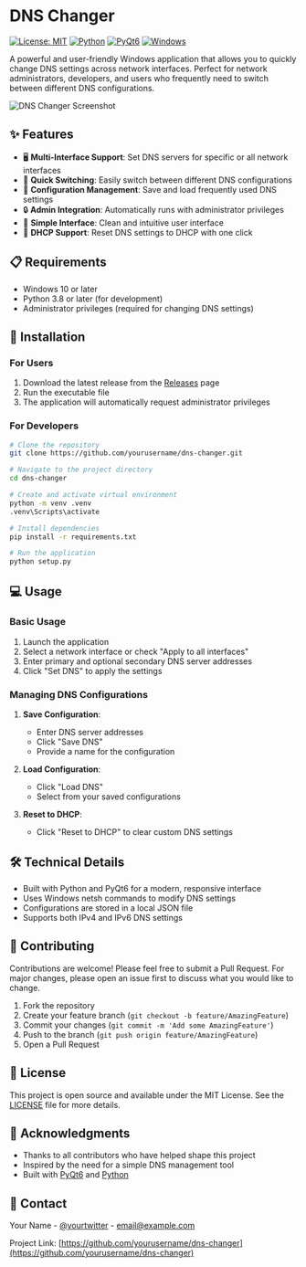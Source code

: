 # DNS Changer

[![License: MIT](https://img.shields.io/badge/License-MIT-yellow.svg)](https://opensource.org/licenses/MIT)
[![Python](https://img.shields.io/badge/Python-3.8%2B-blue)](https://www.python.org/)
[![PyQt6](https://img.shields.io/badge/PyQt6-6.0%2B-green)](https://www.riverbankcomputing.com/software/pyqt/)
[![Windows](https://img.shields.io/badge/Windows-10%2B-blue)](https://www.microsoft.com/windows)

A powerful and user-friendly Windows application that allows you to quickly change DNS settings across network interfaces. Perfect for network administrators, developers, and users who frequently need to switch between different DNS configurations.

![DNS Changer Screenshot](screenshot.png)

## ✨ Features

- 🖥️ **Multi-Interface Support**: Set DNS servers for specific or all network interfaces
- 🔄 **Quick Switching**: Easily switch between different DNS configurations
- 💾 **Configuration Management**: Save and load frequently used DNS settings
- 🔒 **Admin Integration**: Automatically runs with administrator privileges
- 🎯 **Simple Interface**: Clean and intuitive user interface
- 🔧 **DHCP Support**: Reset DNS settings to DHCP with one click

## 📋 Requirements

- Windows 10 or later
- Python 3.8 or later (for development)
- Administrator privileges (required for changing DNS settings)

## 🚀 Installation

### For Users
1. Download the latest release from the [Releases](https://github.com/yourusername/dns-changer/releases) page
2. Run the executable file
3. The application will automatically request administrator privileges

### For Developers
```bash
# Clone the repository
git clone https://github.com/yourusername/dns-changer.git

# Navigate to the project directory
cd dns-changer

# Create and activate virtual environment
python -m venv .venv
.venv\Scripts\activate

# Install dependencies
pip install -r requirements.txt

# Run the application
python setup.py
```

## 💻 Usage

### Basic Usage
1. Launch the application
2. Select a network interface or check "Apply to all interfaces"
3. Enter primary and optional secondary DNS server addresses
4. Click "Set DNS" to apply the settings

### Managing DNS Configurations
1. **Save Configuration**:
   - Enter DNS server addresses
   - Click "Save DNS"
   - Provide a name for the configuration

2. **Load Configuration**:
   - Click "Load DNS"
   - Select from your saved configurations

3. **Reset to DHCP**:
   - Click "Reset to DHCP" to clear custom DNS settings

## 🛠️ Technical Details

- Built with Python and PyQt6 for a modern, responsive interface
- Uses Windows netsh commands to modify DNS settings
- Configurations are stored in a local JSON file
- Supports both IPv4 and IPv6 DNS settings

## 🤝 Contributing

Contributions are welcome! Please feel free to submit a Pull Request. For major changes, please open an issue first to discuss what you would like to change.

1. Fork the repository
2. Create your feature branch (`git checkout -b feature/AmazingFeature`)
3. Commit your changes (`git commit -m 'Add some AmazingFeature'`)
4. Push to the branch (`git push origin feature/AmazingFeature`)
5. Open a Pull Request

## 📝 License

This project is open source and available under the MIT License. See the [LICENSE](LICENSE) file for more details.

## 🙏 Acknowledgments

- Thanks to all contributors who have helped shape this project
- Inspired by the need for a simple DNS management tool
- Built with [PyQt6](https://www.riverbankcomputing.com/software/pyqt/) and [Python](https://www.python.org/)

## 📧 Contact

Your Name - [@yourtwitter](https://twitter.com/yourtwitter) - email@example.com

Project Link: [https://github.com/yourusername/dns-changer](https://github.com/yourusername/dns-changer)

